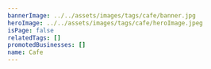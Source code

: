 ```yaml
---
bannerImage: ../../assets/images/tags/cafe/banner.jpg
heroImage: ../../assets/images/tags/cafe/heroImage.jpeg
isPage: false
relatedTags: []
promotedBusinesses: []
name: Cafe
---
```

